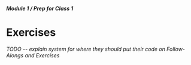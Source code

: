 ##### Module 1 / Prep for Class 1

# Exercises

*TODO -- explain system for where they should put their code on Follow-Alongs and Exercises*
